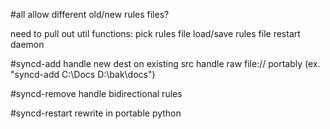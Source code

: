 #all
allow different old/new rules files?

need to pull out util functions:
	pick rules file
	load/save rules file
	restart daemon

#syncd-add
handle new dest on existing src
handle raw file:// portably (ex. "syncd-add C:\Docs D:\bak\docs")

#syncd-remove
handle bidirectional rules

#syncd-restart
rewrite in portable python
